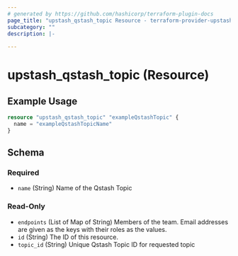 ```yaml
---
# generated by https://github.com/hashicorp/terraform-plugin-docs
page_title: "upstash_qstash_topic Resource - terraform-provider-upstash"
subcategory: ""
description: |-
  
---
```


# upstash_qstash_topic (Resource)



## Example Usage

```terraform
resource "upstash_qstash_topic" "exampleQstashTopic" {
  name = "exampleQstashTopicName"
}
```

<!-- schema generated by tfplugindocs -->
## Schema

### Required

- `name` (String) Name of the Qstash Topic

### Read-Only

- `endpoints` (List of Map of String) Members of the team. Email addresses are given as the keys with their roles as the values.
- `id` (String) The ID of this resource.
- `topic_id` (String) Unique Qstash Topic ID for requested topic


